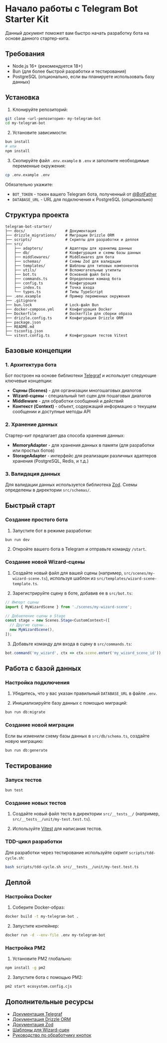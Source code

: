 # Начало работы с Telegram Bot Starter Kit

Данный документ поможет вам быстро начать разработку бота на основе данного стартер-кита.

## Требования

- Node.js 16+ (рекомендуется 18+)
- Bun (для более быстрой разработки и тестирования)
- PostgreSQL (опционально, если вы планируете использовать базу данных)

## Установка

1. Клонируйте репозиторий:

```bash
git clone <url-репозитория> my-telegram-bot
cd my-telegram-bot
```

2. Установите зависимости:

```bash
bun install
# или
npm install
```

3. Скопируйте файл `.env.example` в `.env` и заполните необходимые переменные окружения:

```bash
cp .env.example .env
```

Обязательно укажите:

- `BOT_TOKEN` - токен вашего Telegram бота, полученный от [@BotFather](https://t.me/BotFather)
- `DATABASE_URL` - URL для подключения к PostgreSQL (опционально)

## Структура проекта

```
telegram-bot-starter/
├── docs/                  # Документация
├── drizzle_migrations/    # Миграции Drizzle ORM
├── scripts/               # Скрипты для разработки и деплоя
├── src/
│   ├── adapters/          # Адаптеры для хранилищ данных
│   ├── db/                # Конфигурация и схемы базы данных
│   ├── middlewares/       # Middlewares для бота
│   ├── schemas/           # Схемы Zod для валидации
│   ├── templates/         # Шаблоны для типовых компонентов
│   ├── utils/             # Вспомогательные утилиты
│   ├── bot.ts             # Основной файл бота
│   ├── commands.ts        # Определение команд бота
│   ├── config.ts          # Конфигурация
│   ├── index.ts           # Точка входа
│   └── types.ts           # Типы TypeScript
├── .env.example           # Пример переменных окружения
├── .gitignore
├── bun.lock               # Lock-файл Bun
├── docker-compose.yml     # Конфигурация Docker
├── Dockerfile             # Dockerfile для сборки образа
├── drizzle.config.ts      # Конфигурация Drizzle ORM
├── package.json
├── README.md
├── tsconfig.json
└── vitest.config.ts       # Конфигурация тестов Vitest
```

## Базовые концепции

### 1. Архитектура бота

Бот построен на основе библиотеки [Telegraf](https://github.com/telegraf/telegraf) и использует следующие ключевые концепции:

- **Сцены (Scenes)** - для организации многошаговых диалогов
- **Wizard-сцены** - специальный тип сцен для пошаговых диалогов
- **Middleware** - для обработки сообщений и действий
- **Контекст (Context)** - объект, содержащий информацию о текущем сообщении и доступные методы API

### 2. Хранение данных

Стартер-кит предлагает два способа хранения данных:

- **MemoryAdapter** - для хранения данных в памяти (для разработки или простых ботов)
- **StorageAdapter** - интерфейс для реализации различных адаптеров хранения (PostgreSQL, Redis, и т.д.)

### 3. Валидация данных

Для валидации данных используется библиотека [Zod](https://github.com/colinhacks/zod). Схемы определены в директории `src/schemas/`.

## Быстрый старт

### Создание простого бота

1. Запустите бот в режиме разработки:

```bash
bun run dev
```

2. Откройте вашего бота в Telegram и отправьте команду `/start`.

### Создание новой Wizard-сцены

1. Создайте новый файл для вашей сцены (например, `src/scenes/my-wizard-scene.ts`), используя шаблон из `src/templates/wizard-scene-template.ts`.

2. Зарегистрируйте сцену в боте, добавив ее в `src/bot.ts`:

```typescript
// Импорт сцены
import { MyWizardScene } from './scenes/my-wizard-scene';

// Добавление сцены в Stage
const stage = new Scenes.Stage<CustomContext>([
  // Другие сцены...
  new MyWizardScene(),
]);
```

3. Добавьте команду для входа в сцену в `src/commands.ts`:

```typescript
bot.command('my_wizard', ctx => ctx.scene.enter('my_wizard_scene_id'));
```

## Работа с базой данных

### Настройка подключения

1. Убедитесь, что у вас указан правильный `DATABASE_URL` в файле `.env`.

2. Инициализируйте базу данных с помощью миграций:

```bash
bun run db:migrate
```

### Создание новой миграции

Если вы изменили схему базы данных в `src/db/schema.ts`, создайте новую миграцию:

```bash
bun run db:generate
```

## Тестирование

### Запуск тестов

```bash
bun test
```

### Создание новых тестов

1. Создайте новый файл теста в директории `src/__tests__/` (например, `src/__tests__/unit/my-test.test.ts`).

2. Используйте [Vitest](https://vitest.dev/) для написания тестов.

### TDD-цикл разработки

Для разработки через тестирование используйте скрипт `scripts/tdd-cycle.sh`:

```bash
bash scripts/tdd-cycle.sh src/__tests__/unit/my-test.test.ts
```

## Деплой

### Настройка Docker

1. Соберите Docker-образ:

```bash
docker build -t my-telegram-bot .
```

2. Запустите контейнер:

```bash
docker run -d --env-file .env my-telegram-bot
```

### Настройка PM2

1. Установите PM2 глобально:

```bash
npm install -g pm2
```

2. Запустите бота с помощью PM2:

```bash
pm2 start ecosystem.config.cjs
```

## Дополнительные ресурсы

- [Документация Telegraf](https://telegraf.js.org/)
- [Документация Drizzle ORM](https://orm.drizzle.team/)
- [Документация Zod](https://zod.dev/)
- [Шаблоны для Wizard-сцен](docs/WIZARD_SCENE_PATTERNS.md)
- [Руководство по обработчику кнопок](docs/BUTTON_HANDLER.md)

